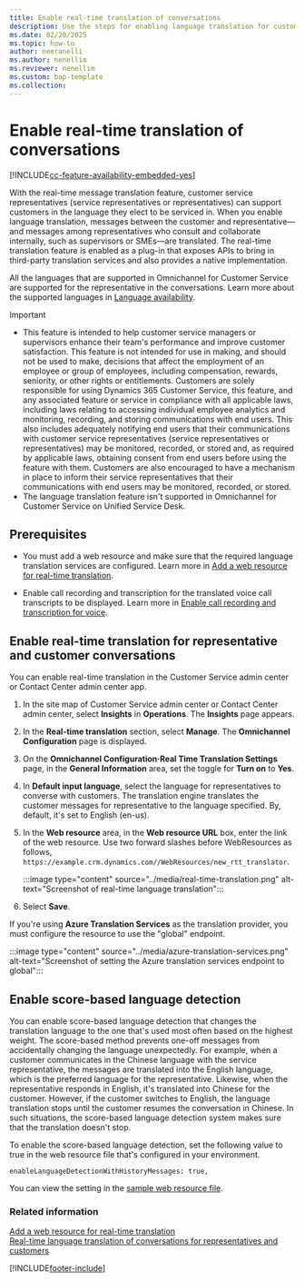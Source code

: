 ```yaml
---
title: Enable real-time translation of conversations
description: Use the steps for enabling language translation for customer chats.
ms.date: 02/20/2025
ms.topic: how-to
author: neeranelli
ms.author: nenellim
ms.reviewer: nenellim
ms.custom: bap-template
ms.collection:
---
```


# Enable real-time translation of conversations

[!INCLUDE[cc-feature-availability-embedded-yes](../../includes/cc-feature-availability-embedded-yes.md)]

With the real-time message translation feature, customer service representatives (service representatives or representatives) can support customers in the language they elect to be serviced in. When you enable language translation, messages between the customer and representative&mdash;and messages among representatives who consult and collaborate internally, such as supervisors or SMEs&mdash;are translated. The real-time translation feature is enabled as a plug-in that exposes APIs to bring in third-party translation services and also provides a native implementation.

All the languages that are supported in Omnichannel for Customer Service are supported for the representative in the conversations. Learn more about the supported languages in [Language availability](../implement/international-availability.md).

> [!IMPORTANT]
> - This feature is intended to help customer service managers or supervisors enhance their team's performance and improve customer satisfaction. This feature is not intended for use in making, and should not be used to make, decisions that affect the employment of an employee or group of employees, including compensation, rewards, seniority, or other rights or entitlements. Customers are solely responsible for using Dynamics 365 Customer Service, this feature, and any associated feature or service in compliance with all applicable laws, including laws relating to accessing individual employee analytics and monitoring, recording, and storing communications with end users. This also includes adequately notifying end users that their communications with customer service representatives (service representatives or representatives) may be monitored, recorded, or stored and, as required by applicable laws, obtaining consent from end users before using the feature with them. Customers are also encouraged to have a mechanism in place to inform their service representatives that their communications with end users may be monitored, recorded, or stored.
> - The language translation feature isn't supported in Omnichannel for Customer Service on Unified Service Desk.

## Prerequisites

- You must add a web resource and make sure that the required language translation services are configured. Learn more in [Add a web resource for real-time translation](../develop/add-web-resource-real-time-translation.md).

- Enable call recording and transcription for the translated voice call transcripts to be displayed. Learn more in [Enable call recording and transcription for voice](voice-channel-configure-transcripts.md#enable-call-recording-and-transcription-for-voice).

## Enable real-time translation for representative and customer conversations

You can enable real-time translation in the Customer Service admin center or Contact Center admin center app.

1. In the site map of Customer Service admin center or Contact Center admin center, select **Insights** in **Operations**. The **Insights** page appears.
1. In the **Real-time translation** section, select **Manage**. The **Omnichannel Configuration** page is displayed.       
1. On the **Omnichannel Configuration·Real Time Translation Settings** page, in the **General Information** area, set the toggle for **Turn on** to **Yes**.
1. In **Default input language**, select the language for representatives to converse with customers. The translation engine translates the customer messages for representative to the language specified. By, default, it's set to English (en-us).
1. In the **Web resource** area, in the **Web resource URL** box, enter the link of the web resource. Use two forward slashes before WebResources as follows, `https://example.crm.dynamics.com//WebResources/new_rtt_translator`.

    :::image type="content" source="../media/real-time-translation.png" alt-text="Screenshot of real-time language translation":::
   
1. Select **Save**.

If you're using **Azure Translation Services** as the translation provider, you must configure the resource to use the "global" endpoint.

   :::image type="content" source="../media/azure-translation-services.png" alt-text="Screenshot of setting the Azure translation services endpoint to global":::

## Enable score-based language detection

You can enable score-based language detection that changes the translation language to the one that's used most often based on the highest weight. The score-based method prevents one-off messages from accidentally changing the language unexpectedly. For example, when a customer communicates in the Chinese language with the service representative, the messages are translated into the English language, which is the preferred language for the representative. Likewise, when the representative responds in English, it's translated into Chinese for the customer. However, if the customer switches to English, the language translation stops until the customer resumes the conversation in Chinese. In such situations, the score-based language detection system makes sure that the translation doesn't stop.

To enable the score-based language detection, set the following value to true in the web resource file that's configured in your environment.

  `enableLanguageDetectionWithHistoryMessages: true,`

You can view the setting in the [sample web resource file](https://github.com/microsoft/Dynamics365-Apps-Samples/blob/master/customer-service/omnichannel/real-time-translation/webResourceV2.js).

### Related information

[Add a web resource for real-time translation](../develop/add-web-resource-real-time-translation.md)  
[Real-time language translation of conversations for representatives and customers](../use/oc-real-time-translation.md)  


[!INCLUDE[footer-include](../../includes/footer-banner.md)]
